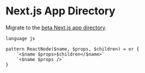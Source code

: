 # Next.js App Directory

Migrate to the [beta Next.js app directory](https://beta.nextjs.org/docs/upgrade-guide#migrating-from-pages-to-app).

```grit
language js

pattern ReactNode($name, $props, $children) = or {
    `<$name $props>$children</$name>`
    `<$name $props />`
}
```
